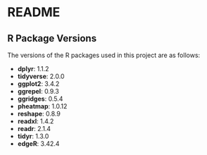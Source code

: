 # README

## R Package Versions

The versions of the R packages used in this project are as follows:

- **dplyr**: 1.1.2
- **tidyverse**: 2.0.0
- **ggplot2**: 3.4.2
- **ggrepel**: 0.9.3
- **ggridges**: 0.5.4
- **pheatmap**: 1.0.12
- **reshape**: 0.8.9
- **readxl**: 1.4.2
- **readr**: 2.1.4
- **tidyr**: 1.3.0
- **edgeR**: 3.42.4
